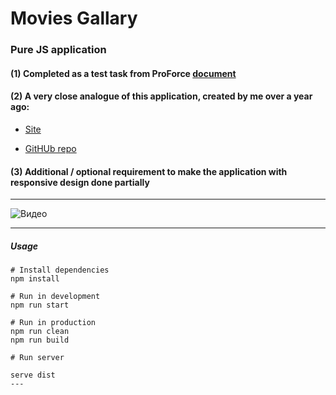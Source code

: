# Movies Gallary

### Pure JS application

#### (1) Completed as a test task from ProForce [document](https://drive.google.com/file/d/1iChZ15MxriW6Jcpo96XnH5d9-2aFiiNH/view?usp=sharing)

#### (2) A very close analogue of this application, created by me over a year ago:

- [Site](http://git.lekua.in.ua/glo-kinopoisk/)

- [GitHUb repo](https://github.com/sxidsvit/glo-kinopoisk)

#### (3) Additional / optional requirement to make the application with responsive design done partially

---

![Видео](./docs/video/demo.gif)

---

##### Usage

```
# Install dependencies
npm install

# Run in development
npm run start

# Run in production
npm run clean
npm run build

# Run server

serve dist
---
```
